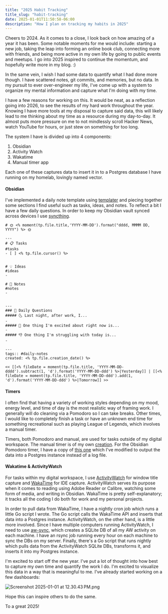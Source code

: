```yaml
---
title: "2025 Habit Tracking"
title_slug: "habit-tracking"
date: 2025-01-01T11:50:58-06:00
description: "How I plan on tracking my habits in 2025"
---
```



Cheers to 2024. As it comes to a close, I look back on how amazing of a year it has been. Some notable moments for me
would include: starting a new job, taking the leap into forming an online book club, connecting more with friends, and
being more active in my own life by going to public events and meetups. I go into 2025 inspired to continue the
momentum, and hopefully write more in my blog. :)

In the same vein, I wish I had some data to quantify what I had done more though. I have scattered notes, git commits,
and memories, but no data. In my pursuit to ever over-engineer my life, I've come up with a system to organize my mental
information and capture what I'm doing with my time.

I have a few reasons for working on this. It would be neat, as a reflection going into 2026, to see the results of my
hard work throughout the year. Knowing I have more tools at my disposal to capture said data, this will likely lead to
me thinking about my time as a resource during my day-to-day. It almost puts more pressure on me to not mindlessly
scroll Hacker News, watch YouTube for hours, or just stew on something for too long.

The system I have is divided up into 4 components:

1. Obsidian
2. Activity Watch
3. Wakatime
4. Manual timer app

Each one of these captures data to insert it in to a Postgres database I have running on my homelab, lovingly named
vector.

#### Obsidian

I've implemented a daily note template using [templater](https://silentvoid13.github.io/Templater/introduction.html) and
piecing together some sections I find useful such as tasks, ideas, and notes. To reflect a bit I have a few daily
questions. In order to keep my Obsidian vault synced across devices I use [syncthing](https://syncthing.net/).

```
# 🌞 <% moment(tp.file.title,'YYYY-MM-DD').format("dddd, MMMM DD, YYYY") %> 🌞

---
# 📋 Tasks 
#tasks 
- [ ] <% tp.file.cursor() %>


# 💡 Ideas
#ideas
- 

# 📝 Notes
#notes
- 


---
### 📅 Daily Questions
##### 🌜 Last night, after work, I...
- 
##### 🙌 One thing I'm excited about right now is...
- 
##### 👎 One thing I'm struggling with today is...
- 

---
tags:: #daily-notes
created: <% tp.file.creation_date() %>

<< [[<% fileDate = moment(tp.file.title, 'YYYY-MM-DD-dddd').subtract(1, 'd').format('YYYY-MM-DD-ddd') %>|Yesterday]] | [[<% fileDate = moment(tp.file.title, 'YYYY-MM-DD-ddd').add(1, 'd').format('YYYY-MM-DD-ddd') %>|Tomorrow]] >>
```

#### Timers

I often find that having a variety of working styles depending on my mood, energy level, and time of day is the most
realistic way of framing work. I generally will do cleaning via a Pomodoro so I can take breaks. Other times, I would
like to completely finish a task or have an unknown end time for something recreational such as playing League of
Legends, which involves a manual timer.

Timers, both Pomodoro and manual, are used for tasks outside of my digital workspace. The manual timer is of my
own [creation](https://github.com/devanbenz/habit-keepr). For the Obsidian Pomodoro timer, I have a copy
of [this one](https://github.com/eatgrass/obsidian-pomodoro-timer) which I've modified to output the data into a
Postgres instance instead of a log file.

#### Wakatime & ActivityWatch

For tasks within my digital workspace, I use [ActivityWatch](https://activitywatch.net/) for window title capture
and [WakaTime](https://wakatime.com/) for IDE capture. ActivityWatch serves its purpose when it comes to reading using
Adobe Reader or Calibre, watching some form of media, and writing in Obsidian. WakaTime is pretty self-explanatory; it
tracks all the coding I do both for work and my personal projects.

In order to pull data from WakaTime, I have a nightly cron job which runs a little Go script I wrote. The Go script
calls the WakaTime API and inserts that data into a Postgres instance. ActivityWatch, on the other hand, is a little
more involved. Since I have multiple computers running ActivityWatch, I need to
use [aw-sync](https://github.com/ActivityWatch/aw-server-rust/blob/master/aw-sync/README.md), which creates a SQLite DB
of all my AW activity on each machine. I have an rsync job running every hour on each machine to sync the DBs on my
server. Finally, there's a Go script that runs nightly which pulls data from the ActivityWatch SQLite DBs, transforms
it, and inserts it into my Postgres instance.

I'm excited to start off the new year. I've put a lot of thought into how best to capture my own time and quantify the
work I do. I'm excited to visualize this data in a way that is meaningful to me. I've already started working on a few
dashboards:

![Screenshot 2025-01-01 at 12.30.43 PM.png](https://whateverforever-img.s3.us-east-1.amazonaws.com/Screenshot%202025-01-01%20at%2012.30.43%E2%80%AFPM.png?X-Amz-Algorithm=AWS4-HMAC-SHA256&X-Amz-Content-Sha256=UNSIGNED-PAYLOAD&X-Amz-Credential=ASIAY5XIXFXDJTIRFKLY%2F20250101%2Fus-east-1%2Fs3%2Faws4_request&X-Amz-Date=20250101T183417Z&X-Amz-Expires=300&X-Amz-Security-Token=IQoJb3JpZ2luX2VjEOv%2F%2F%2F%2F%2F%2F%2F%2F%2F%2FwEaCXVzLWVhc3QtMSJHMEUCICiGhTVvRZDCOMtx8jwpj9AZMEZC6H7QyhjqO9cLdccVAiEA4K8svAt%2FS76szTXrqlJ1nxKdTPgR%2Ffm%2Fii7svazSI0Mq9QIIxP%2F%2F%2F%2F%2F%2F%2F%2F%2F%2FARACGgw2MTM1OTQ2Mzk4MTQiDGPq%2Bs%2Bx0xCyWIwa4SrJAtHqRXUDtpyu%2F1OHC1IdopSuKWeN6yoKD9jogQiHSw7QFSskwcbikZnzZ06W%2FgZOD2x6Z8hAbOZDRRLtHsSDmXOyjWa%2FjqyG0cbikK0V3rL49f3WCtJDcRdPlY5q9tjpNIDbuGxQ6AKA1xyXQq%2FCjR1YnR0lse1evtcKl8Jch6ZpGmBGhD9Nxwz%2FYDa2%2BKgVs6s50QOaEM%2Bwt3GSJn1fD62amZClg9awFZbr2HzphjXX46tHfCsoZb801wH8Q1YQsh%2B9kOiFIgaNtr23evR7UEmCbZZKZvmB1Q48qexForliBegthhguMjgL0EeJuNjQSYhPaQ%2FWgIiF%2F5U76hDvkSCrJJnI4Gu6Nfj8%2BN864l2eL2sjXzST2t8a%2BaFmpcG78LGrNI1vx2AqlEU6dsC3Qb2iNnng7R6V6Tk3BUf9YEWH5XLZYwggDst7MOOU1rsGOrMCHb492c64RCwI2Dh5066Puge72fHXeJNcO2mfPZHxtY%2FfjNAc1%2FufYrw%2BnHXZVpt2gPp259PuaUnw%2Bphl4MuqWyCQHwuphYefdU51A41RCAERdh9fLQrtgcf%2B3G7Nlx160otrn8Pa8gFsp3F8oFp1FQJuRIHc4UVKiUahfKvVhENQKEXdUCtcR1ta9spLFNwiSBZ6YI48B3x%2BilyLy5t%2FRw86bu3y4kTTJaa2BeRpcZrXXNEgwRRvEVZTWuZE5bpocG%2FJY848ZszP5pWkQW4bn0A8SRxMv4Y6JgN6fQ2Z46rfnL24TrnaZw3CGX8W9qRwH8qIgOPRZwfumiaNohC6NdpQjR%2FA4ZyFe%2BgxAVuA2wftRT8OHkzCnCXNgkcwe7kGQlSe3HiM7OL7IuaqBPhIA75U4A%3D%3D&X-Amz-Signature=fb6aae62399df4b4509e9b6bc0dd5ac25f00d681b72ed996ed45b5ed9c775e04&X-Amz-SignedHeaders=host&response-content-disposition=inline)

Hope this can inspire others to do the same.

To a great 2025! 
